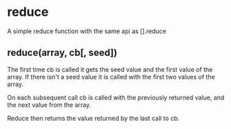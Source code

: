 # reduce

A simple reduce function with the same api as [].reduce

## reduce(array, cb[, seed])

The first time cb is called it gets the seed value and the first value of the
array. If there isn't a seed value it is called with the first two values of
the array.

On each subsequent call cb is called with the previously returned value,
and the next value from the array.

Reduce then returns the value returned by the last call to cb.

